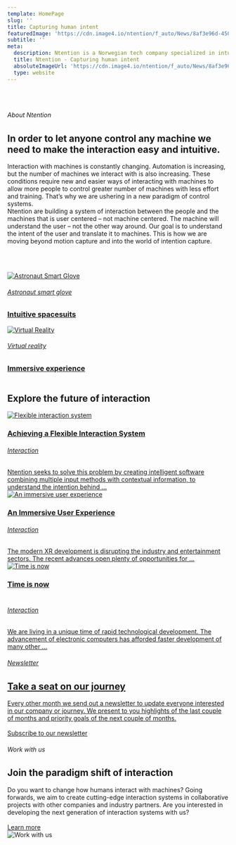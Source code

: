 ```yaml
---
template: HomePage
slug: ''
title: Capturing human intent
featuredImage: 'https://cdn.image4.io/ntention/f_auto/News/8af3e96d-450b-4b90-8acb-ea72786a55d5.Jpeg'
subtitle: ''
meta:
  description: Ntention is a Norwegian tech company specialized in intuitive interaction systems. In order to let anyone control any machine we need to make the interaction easy and intuitive. In short time the company has developed groundbreaking technology for use of hand gestures in VR for the construction industry and has an on-going research project with NASA partners for developing interaction systems in next-generation spacesuits.
  title: Ntention - Capturing human intent
  absoluteImageUrl: 'https://cdn.image4.io/ntention/f_auto/News/8af3e96d-450b-4b90-8acb-ea72786a55d5.Jpeg'
  type: website
---
```



&nbsp;
<div class="row">
  <div class="column"><h6>
About Ntention </h6><h2>
In order to let anyone control any machine we need to make the interaction easy and intuitive.</h2>
</div>
<div class="column"></div>
</div>

<div class="row">
  <div class="column">
  Interaction with machines is constantly changing. Automation is increasing, but the number of machines we interact with is also increasing. These conditions require new and easier ways of interacting with machines to allow more people to control greater number of machines with less effort and training. That’s why we are ushering in a new paradigm of control systems.
</div>
<div class="column">Ntention are building a system of interaction between the people and the machines that is user centered – not machine centered. The machine will understand the user – not the other way around. Our goal is to understand the intent of the user and translate it to machines. This is how we are moving beyond motion capture and into the world of intention capture.</div>
</div>
&nbsp;

&nbsp;

<div class="row">
  <div class="column">
    <div class="container hover-image full-mobile"><a href="/posts/astronaut-smart-glove/">
      <img src="images/Astronautglove-showcase.jpg" alt="Astronaut Smart Glove">
      <div class="text-block">
        <h6>Astronaut smart glove</h6>
        <h3>Intuitive spacesuits</h3>
      </div>
      </a>
    </div>
</div>
<div class="column">
    <div class="container hover-image full-mobile"><a href="/technology/virtual-reality">
      <img src="images/VR-showcase.jpg" alt="Virtual Reality">
      <div class="text-block">
        <h6>Virtual reality</h6>
        <h3>Immersive experience</h3>
      </div>
      </a>
    </div>
</div>
</div>


<div class="row section space-100t">
<h2>Explore the future of interaction</h2>
 <div class="column3">
 <div class="PostCard">
        <a href="/posts/achieving-a-flexible-interaction-system/" class="PostCard">
        <div class="home-image relative">
        <img src="images/Flexible-interaction-system.jpg" alt="Flexible interaction system">
        </div>
        <div class="home-content">
            <div class="home-title">
            <h3>Achieving a Flexible Interaction System</h3>
            </div>
            <h6>Interaction</h6>
        <div class="PostCard--Excerpt">
        Ntention seeks to solve this problem by creating intelligent software combining multiple input methods with contextual information, to understand the intention behind ...
        </div>
        </div>
</div>
</div>
<div class="column3">
<div class="PostCard">
       <a href="/posts/an-immersive-user-experience/" class="PostCard">
       <div class="home-image relative">
       <img src="images/An-immersive-user-experience.jpg" alt="An immersive user experience">
       </div>
       <div class="home-content">
           <div class="home-title">
           <h3>An Immersive User Experience</h3>
           </div>
           <h6>Interaction</h6>
       <div class="PostCard--Excerpt">
       The modern XR development is disrupting the industry and entertainment sectors. The recent advances open plenty of opportunities for ...
       </div>
       </div>
</div>
</div>
<div class="column3">
<div class="PostCard">
       <a href="/posts/intuitive-interaction-why-the-time-is-now/" class="PostCard">
       <div class="home-image relative">
       <img src="images/Time-is-now.jpg" alt="Time is now">
       </div>
       <div class="home-content">
           <div class="home-title">
           <h3>Time is now <br> </br></h3>
           </div>
           <h6>Interaction</h6>
       <div class="PostCard--Excerpt">
       We are living in a unique time of rapid technological development. The advancement of electronic computers has afforded faster development of many other ...
       </div>
       </div>
</div>
</div>
</div>


<div class="row section">
 <div class="column">
    <div class="full-width">
        <h6>Newsletter</h6><h2>Take a seat on our journey</h2>Every other month we send out a newsletter to update everyone interested in our company or journey. We present to you highlights of the last couple of months and priority goals of the next couple of months.<br><br>
        <a class="button" href="/subscribe">Subscribe to our newsletter</a>
    </div>
<div class="column"></div>
</div>
</div>

<div class="row space-100t space-100b reverse">
  <div class="column">
        <h6>Work with us</h6>
        <h2>Join the paradigm shift of interaction</h2>
        Do you want to change how humans interact with machines? Going forwards, we aim to create cutting-edge interaction systems in collaborative projects with other companies and industry partners. Are you interested in developing the next generation of interaction systems with us?<br><br>
        <a class="button" href="/career">Learn more</a>
    </div>
<div class="column">
    <div class="full-mobile">
      <img src="images/Technology.jpg" alt="Work with us">
    </div>
</div>
</div>
